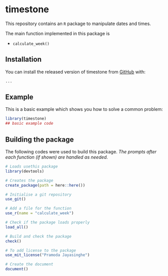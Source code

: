 # timestone

<!-- badges: start -->
<!-- badges: end -->

This repository contains an `R` package to manipulate dates and times.

The main function implemented in this package is  
  - `calculate_week()`

## Installation

You can install the released version of timestone from [GitHub](https://github.com/) with:

``` r
...
```

## Example

This is a basic example which shows you how to solve a common problem:

``` r
library(timestone)
## basic example code
```

## Building the package

The following codes were used to build this package. *The prompts after each function (if shown) are handled as needed.*

```r
# Loads usethis package
library(devtools)

# Creates the package
create_package(path = here::here())

# Initialise a git repository
use_git()

# Add a file for the function
use_r(name = "calculate_week")

# Check if the package loads properly
load_all()

# Build and check the package
check()

# To add license to the package
use_mit_license("Pramoda Jayasinghe")

# Create the document
document()
```
